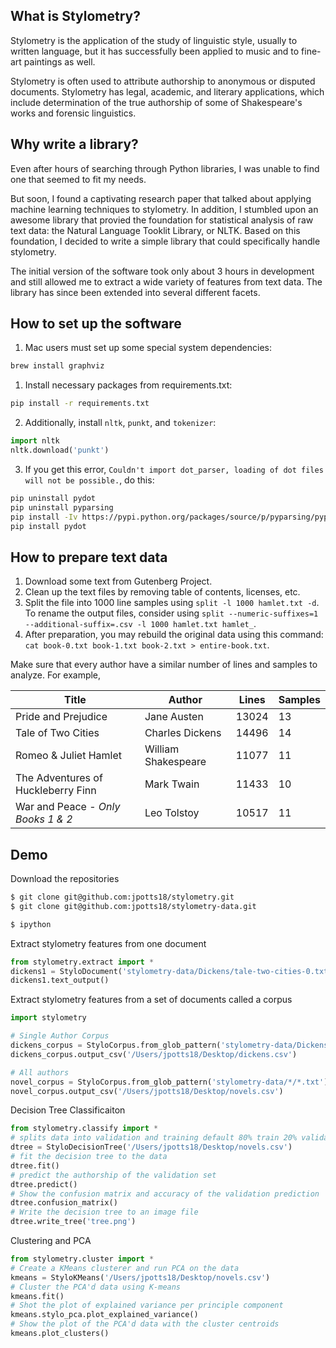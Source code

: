 ## What is Stylometry?

Stylometry is the application of the study of linguistic style, usually to written language, but it has successfully been applied to music and to fine-art paintings as well.

Stylometry is often used to attribute authorship to anonymous or disputed documents. Stylometry has legal, academic, and literary applications, which include determination of the true authorship of some of Shakespeare's works and forensic linguistics.

## Why write a library?

Even after hours of searching through Python libraries, I was unable to find one that seemed to fit my needs.

But soon, I found a captivating research paper that talked about applying machine learning techniques to stylometry. In addition, I stumbled upon an awesome library that provied the foundation for statistical analysis of raw text data: the Natural Language Tooklit Library, or NLTK. Based on this foundation, I decided to write a simple library that could specifically handle stylometry.

The initial version of the software took only about 3 hours in development and still allowed me to extract a wide variety of features from text data. The library has since been extended into several different facets.

## How to set up the software

1. Mac users must set up some special system dependencies:

```bash
brew install graphviz
```

1. Install necessary packages from requirements.txt:
```bash
pip install -r requirements.txt
```
2. Additionally, install `nltk`, `punkt`, and `tokenizer`: 
```python
import nltk
nltk.download('punkt')
```

3. If you get this error, ``Couldn't import dot_parser, loading of dot files will not be possible.``, do this:

```bash
pip uninstall pydot
pip uninstall pyparsing
pip install -Iv https://pypi.python.org/packages/source/p/pyparsing/pyparsing-1.5.7.tar.gz
pip install pydot
```

## How to prepare text data

1. Download some text from Gutenberg Project.
2. Clean up the text files by removing table of contents, licenses, etc.
3. Split the file into 1000 line samples using ``split -l 1000 hamlet.txt -d``. To rename the output files, consider using ``split --numeric-suffixes=1 --additional-suffix=.csv -l 1000 hamlet.txt hamlet_``.
4. After preparation, you may rebuild the original data using this command: ``cat book-0.txt book-1.txt book-2.txt > entire-book.txt``.

Make sure that every author have a similar number of lines and samples to analyze. For example,

| Title | Author | Lines | Samples |
--- | --- | --- | ---
| Pride and Prejudice | Jane Austen | 13024 | 13 |
| Tale of Two Cities | Charles Dickens | 14496 | 14 |
| Romeo & Juliet Hamlet | William Shakespeare | 11077 | 11 |
| The Adventures of Huckleberry Finn | Mark Twain | 11433 | 10 |
| War and Peace - *Only Books 1 & 2* | Leo Tolstoy | 10517 | 11 |

## Demo

Download the repositories

```bash
$ git clone git@github.com:jpotts18/stylometry.git
$ git clone git@github.com:jpotts18/stylometry-data.git

$ ipython
```
Extract stylometry features from one document

```python
from stylometry.extract import *
dickens1 = StyloDocument('stylometry-data/Dickens/tale-two-cities-0.txt')
dickens1.text_output()
```
Extract stylometry features from a set of documents called a corpus

```python
import stylometry

# Single Author Corpus
dickens_corpus = StyloCorpus.from_glob_pattern('stylometry-data/Dickens/*.txt')
dickens_corpus.output_csv('/Users/jpotts18/Desktop/dickens.csv')

# All authors
novel_corpus = StyloCorpus.from_glob_pattern('stylometry-data/*/*.txt')
novel_corpus.output_csv('/Users/jpotts18/Desktop/novels.csv')
```

Decision Tree Classificaiton

```python
from stylometry.classify import *
# splits data into validation and training default 80% train 20% validation
dtree = StyloDecisionTree('/Users/jpotts18/Desktop/novels.csv')
# fit the decision tree to the data
dtree.fit()
# predict the authorship of the validation set
dtree.predict()
# Show the confusion matrix and accuracy of the validation prediction
dtree.confusion_matrix()
# Write the decision tree to an image file
dtree.write_tree('tree.png')
```

Clustering and PCA

```python
from stylometry.cluster import *
# Create a KMeans clusterer and run PCA on the data
kmeans = StyloKMeans('/Users/jpotts18/Desktop/novels.csv')
# Cluster the PCA'd data using K-means
kmeans.fit()
# Shot the plot of explained variance per principle component
kmeans.stylo_pca.plot_explained_variance()
# Show the plot of the PCA'd data with the cluster centroids
kmeans.plot_clusters()
```



